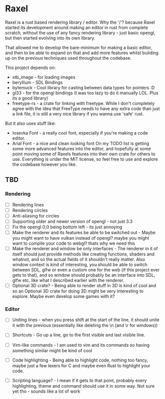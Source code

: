 # Raxel
Raxel is a rust based rendering library / editor.
Why the '/'?  because Raxel started its development around making an editor in rust from complete scratch, without the use of any fancy rendering library - just basic opengl, but then started evolving into its own library.

That allowed me to develop the bare-minimum for making a basic editor, and then to be able to expand on that and add more features whilst building up on the previous techniques used throughout the codebase. 

This project depends on:
- stb\_image - for loading images
- beryllium - SDL Bindings 
- bytemuck - Cool library for casting between data types for pointers :D
- gl33 - for the opengl bindings (I was too lazy to do it manually LOL. Plus its a good library)
- freetype-rs - a crate for linking with freetype. While I don't completely agree with the idea that FreeType needs to have any extra code than just a link file, it is still a very nice library if you wanna use 'safe' rust.

But it also uses stuff like:
- Iosevka Font - a really cool font, especially if you're making a code editor.
- Arial Font - a nice and clean looking font
On my TODO list is getting some more advanced features into the editor, and hopefully at some point moving some of Raxels features into their own crate for others to use.
Everything is under the MIT license, so feel free to use and explore the codebase however you like.

## TBD
### Rendering
- [ ] Rendering lines
- [ ] Rendering circles
- [ ] Anti-aliasing for circles
- [ ] Supporting older and newer version of opengl - not just 3.3
- [ ] Fix the opengl 0;0 being bottom left - its just annoying
- [ ] Make the renderer and its features be able to be switched out - Maybe you might want to have vulkan instead of opengl? maybe you might want to compile your code to webgl? thats why we need this
- [ ] Make the renderer and window be only interfaces - The renderer in it of itself should just provide methods like creating functions, shaders and whatnot, and so the actual fields of it shouldn't really matter. Also window context is kind of interesting, you should be able to switch between SDL, glfw or even a custom one for the web (if this project ever gets to that), and so window should probably be an interface into SDL, glfw etc. like what I described earlier with the renderer.
- [ ] Optional 3D crate? - Being able to render stuff in 3D is kind of cool and so an Optional 3D crate for doing 3D might be very interesting to explore. Maybe even develop some games with it?
### Editor
- [ ] Uniting lines - when you press shift at the start of the line, it should unite it with the previous (essentially like deleting the \n (and \r for windows))
- [ ] Shortcuts - Go up a line, go to the first visible and last visible line.
- [ ] Vim-like commands - I am used to vim and its commands so having something similar might be kind of cool
- [ ] Code highlighting - Being able to highlight code, nothing too fancy, maybe just a few lexers for C and maybe even Rust to highlight your code.
- [ ] Scripting language? - I mean if it gets to that point, probably every highlighting, theme and command should use it in some way. Not sure yet tho - sounds like a lot of work

